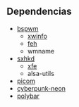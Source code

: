## Dependencias
- [bspwm](https://wiki.archlinux.org/index.php/Bspwm)
  - [xwinfo](https://aur.archlinux.org/xwinfo-git)
  - [feh](https://wiki.archlinux.org/index.php/Feh)
  - wmname
- [sxhkd](https://wiki.archlinux.org/index.php/Sxhkd)
  - [xfe](https://aur.archlinux.org/packages/xfe)
  - alsa-utils
- [picom](https://wiki.archlinux.org/index.php/Picom)
- [cyberpunk-neon](https://github.com/Roboron3042/Cyberpunk-Neon)
- [polybar](https://github.com/polybar/polybar)
